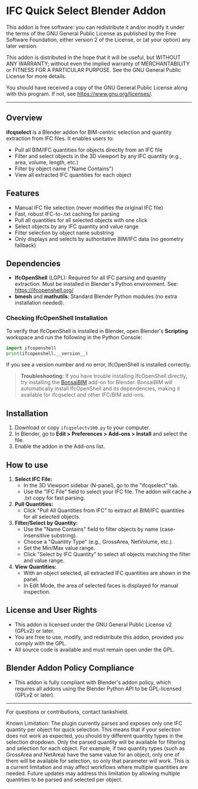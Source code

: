 # IFC Quick Select Blender Addon

This addon is free software: you can redistribute it and/or modify it under the terms of the GNU General Public License as published by the Free Software Foundation, either version 2 of the License, or (at your option) any later version.

This addon is distributed in the hope that it will be useful, but WITHOUT ANY WARRANTY; without even the implied warranty of MERCHANTABILITY or FITNESS FOR A PARTICULAR PURPOSE. See the GNU General Public License for more details.

You should have received a copy of the GNU General Public License along with this program. If not, see <https://www.gnu.org/licenses/>.

---

## Overview

**ifcqselect** is a Blender addon for BIM-centric selection and quantity extraction from IFC files. It enables users to:
- Pull all BIM/IFC quantities for objects directly from an IFC file
- Filter and select objects in the 3D viewport by any IFC quantity (e.g., area, volume, length, etc.)
- Filter by object name ("Name Contains")
- View all extracted IFC quantities for each object

## Features
- Manual IFC file selection (never modifies the original IFC file)
- Fast, robust IFC-to-.txt caching for parsing
- Pull all quantities for all selected objects with one click
- Select objects by any IFC quantity and value range
- Filter selection by object name substring
- Only displays and selects by authoritative BIM/IFC data (no geometry fallback)

## Dependencies
- **IfcOpenShell** (LGPL): Required for all IFC parsing and quantity extraction. Must be installed in Blender's Python environment. See: https://ifcopenshell.org/
- **bmesh** and **mathutils**: Standard Blender Python modules (no extra installation needed).

### Checking IfcOpenShell Installation
To verify that IfcOpenShell is installed in Blender, open Blender's **Scripting** workspace and run the following in the Python Console:

```python
import ifcopenshell
print(ifcopenshell.__version__)
```
If you see a version number and no error, IfcOpenShell is installed correctly.

> **Troubleshooting:**
> If you have trouble installing IfcOpenShell directly, try installing the [BonsaiBIM](https://bonsaibim.com/) add-on for Blender. BonsaiBIM will automatically install IfcOpenShell and its dependencies, making it available for ifcqselect and other IFC/BIM add-ons.

## Installation
1. Download or copy `ifcqselectv100.py` to your computer.
2. In Blender, go to **Edit > Preferences > Add-ons > Install** and select the file.
3. Enable the addon in the Add-ons list.

## How to use
1. **Select IFC File:**
   - In the 3D Viewport sidebar (N-panel), go to the "ifcqselect" tab.
   - Use the "IFC File" field to select your IFC file. The addon will cache a .txt copy for fast parsing.
2. **Pull Quantities:**
   - Click "Pull All Quantities from IFC" to extract all BIM/IFC quantities for all selected objects.
3. **Filter/Select by Quantity:**
   - Use the "Name Contains" field to filter objects by name (case-insensitive substring).
   - Choose a "Quantity Type" (e.g., GrossArea, NetVolume, etc.).
   - Set the Min/Max value range.
   - Click "Select by IFC Quantity" to select all objects matching the filter and value range.
4. **View Quantities:**
   - With an object selected, all extracted IFC quantities are shown in the panel.
   - In Edit Mode, the area of selected faces is displayed for manual inspection.

## License and User Rights
- This addon is licensed under the GNU General Public License v2 (GPLv2) or later.
- You are free to use, modify, and redistribute this addon, provided you comply with the GPL.
- All source code is available and must remain open under the GPL.

## Blender Addon Policy Compliance
- This addon is fully compliant with Blender's addon policy, which requires all addons using the Blender Python API to be GPL-licensed (GPLv2 or later).

---

For questions or contributions, contact tankshield.

Known Limitation: The plugin currently parses and exposes only one IFC quantity per object for quick selection. This means that if your selection does not work as expected, you should try different quantity types in the selection dropdown. Only the parsed quantity will be available for filtering and selection for each object. For example, if two quantity types (such as GrossArea and NetArea) have the same value for an object, only one of them will be available for selection, so only that parameter will work. This is a current limitation and may affect workflows where multiple quantities are needed. Future updates may address this limitation by allowing multiple quantities to be parsed and selected per object. 